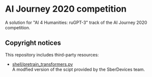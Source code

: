 #  AI Journey 2020 competition

A solution for "AI 4 Humanities: ruGPT-3" track of the AI Journey 2020 competition.


## Copyright notices

This repository includes third-party resources:
- [shell/pretrain_transformers.py](https://github.com/sberbank-ai/ru-gpts)  
    A modfied version of the scipt provided by the SberDevices team.
